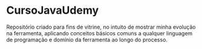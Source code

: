 # CursoJavaUdemy
Repositório criado para fins de vitrine, no intuito de mostrar minha evolução na ferramenta, aplicando conceitos básicos comuns a qualquer linguagem de programação e domínio da ferramenta ao longo do processo.
